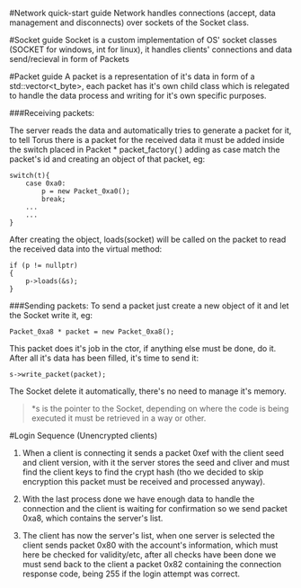 #Network quick-start guide
Network handles connections (accept, data management and disconnects) over sockets of the Socket class.

#Socket guide
Socket is a custom implementation of OS' socket classes (SOCKET for windows, int for linux), it handles clients' connections and data send/recieval in form of Packets

#Packet guide
A packet is a representation of it's data in form of a std::vector<t_byte>, each packet has it's own child class which is relegated to handle the data process and writing for it's own specific purposes.


###Receiving packets:

The server reads the data and automatically tries to generate a packet for it, to tell Torus there is a packet for the received data it must be added inside the switch placed in Packet * packet_factory( ) adding as case match the packet's id and creating an object of that packet, eg:

    switch(t){
		case 0xa0:
			p = new Packet_0xa0();
			break;
		...
		...
	}

After creating the object, loads(socket) will be called on the packet to read the received data into the virtual method:

    if (p != nullptr)
    {
        p->loads(&s);
    }

###Sending packets:
To send a packet just create a new object of it and let the Socket write it, eg:

	Packet_0xa8 * packet = new Packet_0xa8();

This packet does it's job in the ctor, if anything else must be done, do it. After all it's data has been filled, it's time to send it:

	s->write_packet(packet);

The Socket delete it automatically, there's no need to manage it's memory.

>*s is the pointer to the Socket, depending on where the code is being executed it must be retrieved in a way or other.

#Login Sequence (Unencrypted clients)
1) When a client is connecting it sends a packet 0xef with the client seed and client version, with it the server stores the seed and cliver and must find the client keys to find the crypt hash (tho we decided to skip encryption this packet must be received and processed anyway).

2) With the last process done we have enough data to handle the connection and the client is waiting for confirmation so we send packet 0xa8, which contains the server's list.

3) The client has now the server's list, when one server is selected the client sends packet 0x80 with the account's information, which must here be checked for validity/etc, after all checks have been done we must send back to the client a packet 0x82 containing the connection response code, being 255 if the login attempt was correct.
